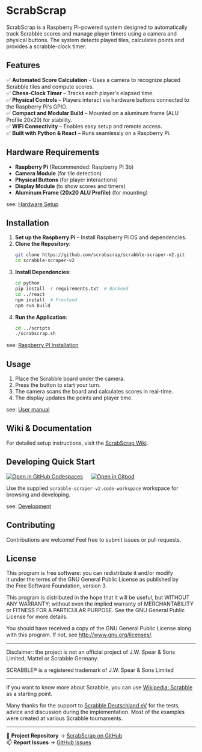 # ScrabScrap

ScrabScrap is a Raspberry Pi-powered system designed to automatically track Scrabble scores and manage player timers using a camera and physical buttons. The system detects played tiles, calculates points and provides a scrabble-clock timer.

## Features
✅ **Automated Score Calculation** - Uses a camera to recognize placed Scrabble tiles and compute scores.  
✅ **Chess-Clock Timer** – Tracks each player's elapsed time.  
✅ **Physical Controls** – Players interact via hardware buttons connected to the Raspberry Pi's GPIO.  
✅ **Compact and Modular Build** – Mounted on a aluminum frame (ALU Profile 20x20) for stability.  
✅ **WiFi Connectivity** – Enables easy setup and remote access.  
✅ **Built with Python & React** – Runs seamlessly on a Raspberry Pi.

## Hardware Requirements
- **Raspberry Pi** (Recommended: Raspberry Pi 3b)
- **Camera Module** (for tile detection)
- **Physical Buttons** (for player interactions)
- **Display Module** (to show scores and timers)
- **Aluminum Frame (20x20 ALU Profile)** (for mounting)

see: [Hardware Setup](https://github.com/scrabscrap/scrabble-scraper-v2/wiki/Hardware-Setup)


## Installation
1. **Set up the Raspberry Pi** – Install Raspberry Pi OS and dependencies.  
2. **Clone the Repository**:  
   ```bash
   git clone https://github.com/scrabscrap/scrabble-scraper-v2.git
   cd scrabble-scraper-v2
   ```
3. **Install Dependencies**:  
   ```bash
   cd python
   pip install -r requirements.txt  # Backend
   cd ../react
   npm install  # Frontend
   npm run build
   ```
4. **Run the Application**:  
   ```bash
   cd ../scripts
   ./scrabscrap.sh
   ```

see: [Raspberry PI Installation](https://github.com/scrabscrap/scrabble-scraper-v2/wiki/Raspberry-Pi-Installation)

## Usage
1. Place the Scrabble board under the camera.
2. Press the button to start your turn.
3. The camera scans the board and calculates scores in real-time.
4. The display updates the points and player time.

see: [User manual](https://github.com/scrabscrap/scrabble-scraper-v2/blob/main/docs/manual-user-en.md)

## Wiki & Documentation
For detailed setup instructions, visit the [ScrabScrap Wiki](https://github.com/scrabscrap/scrabble-scraper-v2/wiki/Home).

## Developing Quick Start

[![Open in GitHub Codespaces](https://img.shields.io/badge/Open_in_GitHub_Codespaces-blue?logo=github)](https://codespaces.new/scrabscrap/scrabble-scraper-v2?quickstart=1) &emsp; [![Open in Gitpod](https://img.shields.io/badge/Open_in_Gitpod-blue?logo=gitpod)](https://gitpod.io/#https://github.com/scrabscrap/scrabble-scraper-v2)

Use the supplied `scrabble-scraper-v2.code-workspace` workspace for browsing and developing.

see: [Development](https://github.com/scrabscrap/scrabble-scraper-v2/wiki/Development)

## Contributing
Contributions are welcome! Feel free to submit issues or pull requests.

## License

 This program is free software: you can redistribute it and/or modify  
 it under the terms of the GNU General Public License as published by  
 the Free Software Foundation, version 3.

 This program is distributed in the hope that it will be useful, but
 WITHOUT ANY WARRANTY; without even the implied warranty of
 MERCHANTABILITY or FITNESS FOR A PARTICULAR PURPOSE. See the GNU
 General Public License for more details.

 You should have received a copy of the GNU General Public License
 along with this program. If not, see <http://www.gnu.org/licenses/>.

---

Disclaimer: the project is not an official project of J.W. Spear & Sons Limited, Mattel or Scrabble Germany.

SCRABBLE® is a registered trademark of J.W. Spear & Sons Limited

---

If you want to know more about Scrabble, you can use [Wikipedia: Scrabble](https://de.wikipedia.org/wiki/Scrabble) as a starting point.

Many thanks for the support to [Scrabble Deutschland eV](http://scrabble-info.de/) for the tests, advice and discussion during the implementation. Most of the examples were created at various Scrabble tournaments.

---

🔗 **Project Repository** → [ScrabScrap on GitHub](https://github.com/scrabscrap/scrabble-scraper-v2)  
📫 **Report Issues** → [GitHub Issues](https://github.com/yscrabscrap/scrabble-scraper-v2/issues)  

